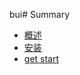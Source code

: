 bui# Summary
* [概述](docker-compose/overview.md)
* [安装](docker-compose/install.md)
* [get start](docker-compose/get_start.md)


